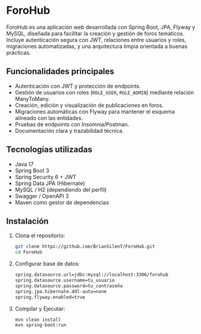 # ForoHub

ForoHub es una aplicación web desarrollada con Spring Boot, JPA, Flyway y MySQL, diseñada para facilitar la creación y gestión de foros temáticos. Incluye autenticación segura con JWT, relaciones entre usuarios y roles, migraciones automatizadas, y una arquitectura limpia orientada a buenas prácticas.


## Funcionalidades principales

-  Autenticación con JWT y protección de endpoints.
-  Gestión de usuarios con roles (`ROLE_USER`, `ROLE_ADMIN`) mediante relación ManyToMany.
-  Creación, edición y visualización de publicaciones en foros.
-  Migraciones automáticas con Flyway para mantener el esquema alineado con las entidades.
-  Pruebas de endpoints con Insomnia/Postman.
-  Documentación clara y trazabilidad técnica.


## Tecnologías utilizadas

- Java 17
- Spring Boot 3
- Spring Security 6 + JWT
- Spring Data JPA (Hibernate)
- MySQL / H2 (dependiendo del perfil)
- Swagger / OpenAPI 3
- Maven como gestor de dependencias

## Instalación

1. Clona el repositorio:
   ```bash
   git clone https://github.com/BrianSilenT/ForoHub.git
   cd ForoHub

   
2. Configurar base de datos: 
   ```bash
   spring.datasource.url=jdbc:mysql://localhost:3306/forohub
   spring.datasource.username=tu_usuario
   spring.datasource.password=tu_contraseña
   spring.jpa.hibernate.ddl-auto=none
   spring.flyway.enabled=true

3. Compilar y Ejecutar:
   ```bash
   mvn clean install
   mvn spring-boot:run
